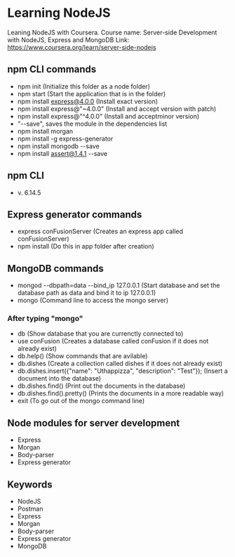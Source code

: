 # Learning NodeJS
Leaning NodeJS with Coursera.
Course name: Server-side Development with NodeJS, Express and MongoDB
Link: https://www.coursera.org/learn/server-side-nodejs

## npm CLI commands
- npm init (Initialize this folder as a node folder)
- npm start (Start the application that is in the folder)
- npm install express@4.0.0 (Install exact version) 
- npm install express@"~4.0.0" (Install and accept version with patch) 
- npm install express@"^4.0.0" (Install and acceptminor version) 
- "--save", saves the module in the dependencies list
- npm install morgan
- npm install -g express-generator
- npm install mongodb --save
- npm install assert@1.4.1 --save

## npm CLI
- v. 6.14.5

## Express generator commands
- express conFusionServer (Creates an express app called conFusionServer)
- npm install (Do this in app folder after creation)

## MongoDB commands
- mongod --dbpath=data --bind_ip 127.0.0.1 (Start database and set the database path as data and bind it to ip 127.0.0.1)
- mongo (Command line to access the mongo server)
### After typing "mongo"
- db (Show database that you are currenctly connected to)
- use conFusion (Creates a database called conFusion if it does not already exist)
- db.help() (Show commands that are avilable)
- db.dishes (Create a collection called dishes if it does not already exist)
- db.dishes.insert({"name": "Uthappizza", "description": "Test"}); (Insert a document into the database)
- db.dishes.find() (Print out the documents in the database)
- db.dishes.find().pretty() (Prints the documents in a more readable way)
- exit (To go out of the mongo command line)

## Node modules for server development
- Express
- Morgan
- Body-parser
- Express generator

## Keywords
- NodeJS
- Postman
- Express
- Morgan
- Body-parser
- Express generator
- MongoDB